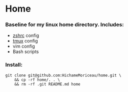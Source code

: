 # Home

### Baseline for my linux home directory. Includes:
- [zshrc](https://github.com/robbyrussell/oh-my-zsh) config
- [tmux](https://gist.github.com/henrik/1967800) config
- vim config
- Bash scripts


### Install:

```
git clone git@github.com:HichameMoriceau/home.git \
	&& cp -rf home/. . \
	&& rm -rf .git README.md home
```
